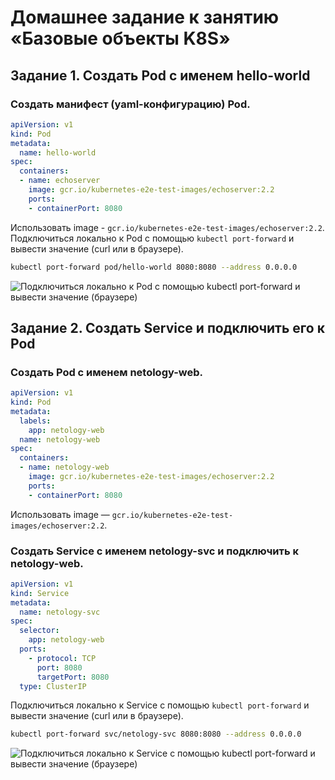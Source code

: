 
# Домашнее задание к занятию «Базовые объекты K8S»

## Задание 1. Создать Pod с именем hello-world

### Создать манифест (yaml-конфигурацию) Pod.
```yml
apiVersion: v1
kind: Pod
metadata:
  name: hello-world
spec:
  containers:
  - name: echoserver
    image: gcr.io/kubernetes-e2e-test-images/echoserver:2.2
    ports:
    - containerPort: 8080
```
Использовать image - `gcr.io/kubernetes-e2e-test-images/echoserver:2.2`.
Подключиться локально к Pod с помощью `kubectl port-forward` и вывести значение (curl или в браузере).

```sh
kubectl port-forward pod/hello-world 8080:8080 --address 0.0.0.0
```

![Подключиться локально к Pod с помощью kubectl port-forward и вывести значение (браузере)](https://github.com/user-attachments/assets/0fccd1e5-1f3f-455b-ae24-20a9e860317c)


## Задание 2. Создать Service и подключить его к Pod

### Создать Pod с именем netology-web.
```yml
apiVersion: v1
kind: Pod
metadata:
  labels:
    app: netology-web
  name: netology-web
spec:
  containers:
  - name: netology-web
    image: gcr.io/kubernetes-e2e-test-images/echoserver:2.2
    ports:
    - containerPort: 8080
```
Использовать image — `gcr.io/kubernetes-e2e-test-images/echoserver:2.2`.

### Создать Service с именем netology-svc и подключить к netology-web.
```yml
apiVersion: v1
kind: Service
metadata:
  name: netology-svc
spec:
  selector:
    app: netology-web
  ports:
    - protocol: TCP
      port: 8080
      targetPort: 8080
  type: ClusterIP
```

Подключиться локально к Service с помощью `kubectl port-forward` и вывести значение (curl или в браузере).

```sh
kubectl port-forward svc/netology-svc 8080:8080 --address 0.0.0.0
```

![Подключиться локально к Service с помощью kubectl port-forward и вывести значение (браузере)](https://github.com/user-attachments/assets/25480203-7a6c-4225-ab71-e91d7333a25c)
